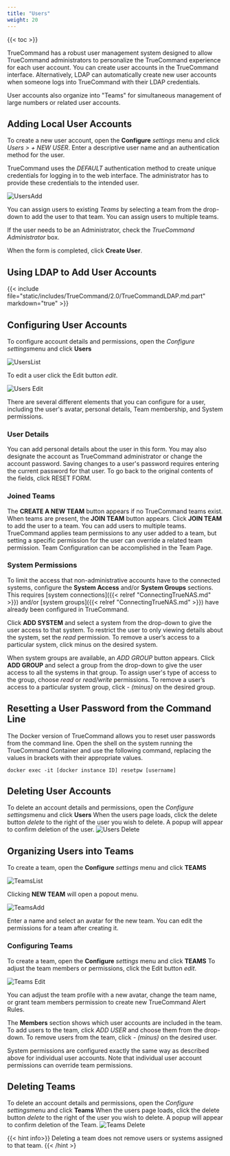 ```yaml
---
title: "Users"
weight: 20
---
```


{{< toc >}}

TrueCommand has a robust user management system designed to allow TrueCommand administrators to personalize the TrueCommand experience for each user account.
You can create user accounts in the TrueCommand interface. Alternatively, LDAP can automatically create new user accounts when someone logs into TrueCommand with their LDAP credentials.

User accounts also organize into "Teams" for simultaneous management of large numbers or related user accounts.

## Adding Local User Accounts

To create a new user account, open the **Configure** <i class="material-icons" aria-hidden="true" title="Settings">settings</i> menu and click *Users > + NEW USER*.
Enter a descriptive user name and an authentication method for the user.

TrueCommand uses the *DEFAULT* authentication method to create unique credentials for logging in to the web interface.
The administrator has to provide these credentials to the intended user.

![UsersAdd](/images/TrueCommand/2.0/UsersNewUser.png "Adding a new user")

You can assign users to existing *Teams* by selecting a team from the drop-down to add the user to that team.
You can assign users to multiple teams.

If the user needs to be an Administrator, check the *TrueCommand Administrator* box.

When the form is completed, click **Create User**.

## Using LDAP to Add User Accounts

{{< include file="static/includes/TrueCommand/2.0/TrueCommandLDAP.md.part" markdown="true" >}}

## Configuring User Accounts

To configure account details and permissions, open the *Configure* <i class="material-icons" aria-hidden="true" title="Settings">settings</i>menu and click **Users**

![UsersList](/images/TrueCommand/2.0/UsersList.png "List of Users")

To edit a user click the Edit button <i class="material-icons" aria-hidden="true" title="Configure">edit</i>.

![Users Edit](/images/TrueCommand/2.0/UsersEditUser.png "Users Edit")

There are several different elements that you can configure for a user, including the user's avatar, personal details, Team membership, and System permissions.

### User Details

You can add personal details about the user in this form. You may also designate the account as TrueCommand administrator or change the account password.
Saving changes to a user's password requires entering the current password for that user.
To go back to the original contents of the fields, click RESET FORM.

### Joined Teams

The **CREATE A NEW TEAM** button appears if no TrueCommand teams exist.
When teams are present, the **JOIN TEAM** button appears.
Click **JOIN TEAM** to add the user to a team.
You can add users to multiple teams.
TrueCommand applies team permissions to any user added to a team, but setting a specific permission for the user can override a related team permission.
Team Configuration can be accomplished in the Team Page.

### System Permissions

To limit the access that non-administrative accounts have to the connected systems, configure the **System Access** and/or **System Groups** sections.
This requires [system connections]({{< relref "ConnectingTrueNAS.md" >}}) and/or [system groups]({{< relref "ConnectingTrueNAS.md" >}}) have already been configured in TrueCommand.

Click **ADD SYSTEM** and select a system from the drop-down to give the user access to that system.
To restrict the user to only viewing details about the system, set the *read* permission.
To remove a user’s access to a particular system, click minus on the desired system.

When system groups are available, an *ADD GROUP* button appears.
Click **ADD GROUP** and select a group from the drop-down to give the user access to all the systems in that group.
To assign user's type of access to the group, choose *read* or *read/write* permissions.
To remove a user’s access to a particular system group, click *- (minus)* on the desired group.

## Resetting a User Password from the Command Line

The Docker version of TrueCommand allows you to reset user passwords from the command line.
Open the shell on the system running the TrueCommand Container and use the following command, replacing the values in brackets with their appropriate values. 

```
docker exec -it [docker instance ID] resetpw [username]
```

## Deleting User Accounts

To delete an account details and permissions, open the *Configure* <i class="material-icons" aria-hidden="true" title="Settings">settings</i>menu and click **Users**
When the users page loads, click the delete button <i class="material-icons" aria-hidden="true" title="Delete">delete</i> to the right of the user you wish to delete.
A popup will appear to confirm deletion of the user.
![Users Delete](/images/TrueCommand/2.0/UsersDeleteUser.png "Users Delete")

## Organizing Users into Teams

To create a team, open the **Configure** <i class="material-icons" aria-hidden="true" title="Settings">settings</i> menu and click **TEAMS**

![TeamsList](/images/TrueCommand/2.0/TeamsList.png "Teams List")

Clicking **NEW TEAM** will open a popout menu.

![TeamsAdd](/images/TrueCommand/2.0/TeamsNewTeam.png "Teams: Add")

Enter a name and select an avatar for the new team.
You can edit the permissions for a team after creating it.

### Configuring Teams

To create a team, open the **Configure** <i class="material-icons" aria-hidden="true" title="Settings">settings</i> menu and click **TEAMS**
To adjust the team members or permissions, click the Edit button <i class="material-icons" aria-hidden="true" title="Configure">edit</i>.

![Teams Edit](/images/TrueCommand/2.0/TeamsEdit.png "Teams Edit")

You can adjust the team profile with a new avatar, change the team name, or grant team members permission to create new TrueCommand Alert Rules.

The **Members** section shows which user accounts are included in the team.
To add users to the team, click *ADD USER* and choose them from the drop-down.
To remove users from the team, click *- (minus)* on the desired user.

System permissions are configured exactly the same way as described above for individual user accounts.
Note that individual user account permissions can override team permissions.

## Deleting Teams

To delete an account details and permissions, open the *Configure* <i class="material-icons" aria-hidden="true" title="Settings">settings</i>menu and click **Teams**
When the users page loads, click the delete button <i class="material-icons" aria-hidden="true" title="Delete">delete</i> to the right of the user you wish to delete.
A popup will appear to confirm deletion of the Team.
![Teams Delete](/images/TrueCommand/2.0/TeamsDeleteTeam.png "Teams Delete")

{{< hint info>}}
Deleting a team does not remove users or systems assigned to that team.
{{< /hint >}

